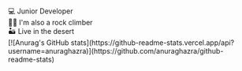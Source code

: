 

<ul style="list-style:none">
  <li>💻 Junior Developer </li>
  <li>🧗‍♂️ I'm also a rock climber</li>
  <li>🏜️ Live in the desert</li>
  <li>
    [![Anurag's GitHub stats](https://github-readme-stats.vercel.app/api?username=anuraghazra)](https://github.com/anuraghazra/github-readme-stats)

  </li>
  </ul>





